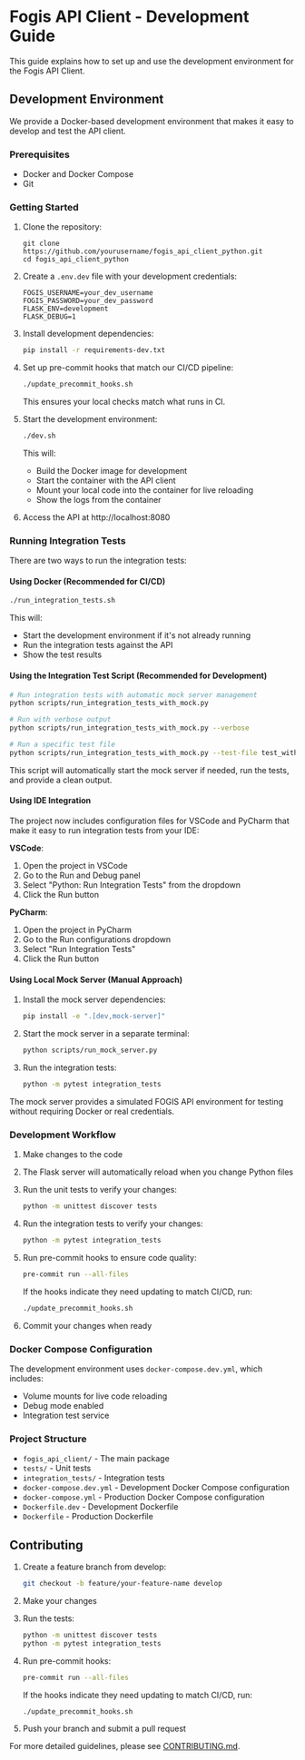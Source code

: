 # Fogis API Client - Development Guide

This guide explains how to set up and use the development environment for the Fogis API Client.

## Development Environment

We provide a Docker-based development environment that makes it easy to develop and test the API client.

### Prerequisites

- Docker and Docker Compose
- Git

### Getting Started

1. Clone the repository:
   ```
   git clone https://github.com/yourusername/fogis_api_client_python.git
   cd fogis_api_client_python
   ```

2. Create a `.env.dev` file with your development credentials:
   ```
   FOGIS_USERNAME=your_dev_username
   FOGIS_PASSWORD=your_dev_password
   FLASK_ENV=development
   FLASK_DEBUG=1
   ```

3. Install development dependencies:
   ```bash
   pip install -r requirements-dev.txt
   ```

4. Set up pre-commit hooks that match our CI/CD pipeline:
   ```bash
   ./update_precommit_hooks.sh
   ```

   This ensures your local checks match what runs in CI.

5. Start the development environment:
   ```bash
   ./dev.sh
   ```

   This will:
   - Build the Docker image for development
   - Start the container with the API client
   - Mount your local code into the container for live reloading
   - Show the logs from the container

6. Access the API at http://localhost:8080

### Running Integration Tests

There are two ways to run the integration tests:

#### Using Docker (Recommended for CI/CD)

```bash
./run_integration_tests.sh
```

This will:
- Start the development environment if it's not already running
- Run the integration tests against the API
- Show the test results

#### Using the Integration Test Script (Recommended for Development)

```bash
# Run integration tests with automatic mock server management
python scripts/run_integration_tests_with_mock.py

# Run with verbose output
python scripts/run_integration_tests_with_mock.py --verbose

# Run a specific test file
python scripts/run_integration_tests_with_mock.py --test-file test_with_mock_server.py
```

This script will automatically start the mock server if needed, run the tests, and provide a clean output.

#### Using IDE Integration

The project now includes configuration files for VSCode and PyCharm that make it easy to run integration tests from your IDE:

**VSCode**:
1. Open the project in VSCode
2. Go to the Run and Debug panel
3. Select "Python: Run Integration Tests" from the dropdown
4. Click the Run button

**PyCharm**:
1. Open the project in PyCharm
2. Go to the Run configurations dropdown
3. Select "Run Integration Tests"
4. Click the Run button

#### Using Local Mock Server (Manual Approach)

1. Install the mock server dependencies:
   ```bash
   pip install -e ".[dev,mock-server]"
   ```

2. Start the mock server in a separate terminal:
   ```bash
   python scripts/run_mock_server.py
   ```

3. Run the integration tests:
   ```bash
   python -m pytest integration_tests
   ```

The mock server provides a simulated FOGIS API environment for testing without requiring Docker or real credentials.

### Development Workflow

1. Make changes to the code
2. The Flask server will automatically reload when you change Python files
3. Run the unit tests to verify your changes:
   ```bash
   python -m unittest discover tests
   ```
4. Run the integration tests to verify your changes:
   ```bash
   python -m pytest integration_tests
   ```
5. Run pre-commit hooks to ensure code quality:
   ```bash
   pre-commit run --all-files
   ```

   If the hooks indicate they need updating to match CI/CD, run:
   ```bash
   ./update_precommit_hooks.sh
   ```
6. Commit your changes when ready

### Docker Compose Configuration

The development environment uses `docker-compose.dev.yml`, which includes:

- Volume mounts for live code reloading
- Debug mode enabled
- Integration test service

### Project Structure

- `fogis_api_client/` - The main package
- `tests/` - Unit tests
- `integration_tests/` - Integration tests
- `docker-compose.dev.yml` - Development Docker Compose configuration
- `docker-compose.yml` - Production Docker Compose configuration
- `Dockerfile.dev` - Development Dockerfile
- `Dockerfile` - Production Dockerfile

## Contributing

1. Create a feature branch from develop:
   ```bash
   git checkout -b feature/your-feature-name develop
   ```

2. Make your changes

3. Run the tests:
   ```bash
   python -m unittest discover tests
   python -m pytest integration_tests
   ```

4. Run pre-commit hooks:
   ```bash
   pre-commit run --all-files
   ```

   If the hooks indicate they need updating to match CI/CD, run:
   ```bash
   ./update_precommit_hooks.sh
   ```

5. Push your branch and submit a pull request

For more detailed guidelines, please see [CONTRIBUTING.md](CONTRIBUTING.md).
